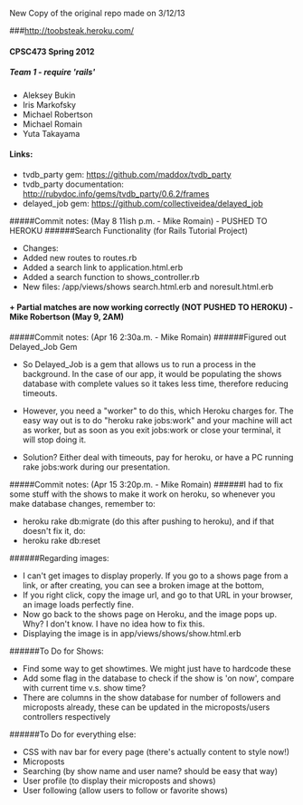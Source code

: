 New Copy of the original repo made on 3/12/13

###http://toobsteak.heroku.com/
#### CPSC473 Spring 2012
##### Team 1 - require 'rails'

+ Aleksey Bukin
+ Iris Markofsky
+ Michael Robertson
+ Michael Romain
+ Yuta Takayama

#### Links:
+ tvdb_party gem: https://github.com/maddox/tvdb_party
+ tvdb_party documentation: http://rubydoc.info/gems/tvdb_party/0.6.2/frames
+ delayed_job gem: https://github.com/collectiveidea/delayed_job

#####Commit notes: (May 8 11ish p.m. - Mike Romain) - PUSHED TO HEROKU
######Search Functionality (for Rails Tutorial Project)
+ Changes:
+ Added new routes to routes.rb
+ Added a search link to application.html.erb
+ Added a search function to shows_controller.rb
+ New files: /app/views/shows search.html.erb and noresult.html.erb

#### + Partial matches are now working correctly (NOT PUSHED TO HEROKU) - Mike Robertson (May 9, 2AM)

#####Commit notes: (Apr 16 2:30a.m. - Mike Romain)
######Figured out Delayed_Job Gem
+ So Delayed_Job is a gem that allows us to run a process in the
background. In the case of our app, it would be populating the shows
database with complete values so it takes less time, therefore reducing
timeouts.

+ However, you need a "worker" to do this, which Heroku charges for. The
easy way out is to do "heroku rake jobs:work" and your machine will act
as worker, but as soon as you exit jobs:work or close your terminal, it
will stop doing it.

+ Solution? Either deal with timeouts, pay for heroku, or have a PC
running rake jobs:work during our presentation.


#####Commit notes: (Apr 15 3:20p.m. - Mike Romain)
######I had to fix some stuff with the shows to make it work on heroku, so whenever you make database changes, remember to:
+ heroku rake db:migrate (do this after pushing to heroku), and if that doesn't fix it, do:
+ heroku rake db:reset

######Regarding images:
+ I can't get images to display properly. If you go to a shows page from a link, or after creating, you can see a broken image at the bottom,
+ If you right click, copy the image url, and go to that URL in your browser, an image loads perfectly fine. 
+ Now go back to the shows page on Heroku, and the image pops up. Why? I don't know. I have no idea how to fix this.
+ Displaying the image is in app/views/shows/show.html.erb

######To Do for Shows:
+ Find some way to get showtimes. We might just have to hardcode these
+ Add some flag in the database to check if the show is 'on now', compare with current time v.s. show time?
+ There are columns in the show database for number of followers and microposts already, these can be updated in the microposts/users controllers respectively

######To Do for everything else:
+ CSS with nav bar for every page (there's actually content to style now!)
+ Microposts
+ Searching (by show name and user name? should be easy that way)
+ User profile (to display their microposts and shows)
+ User following (allow users to follow or favorite shows)
